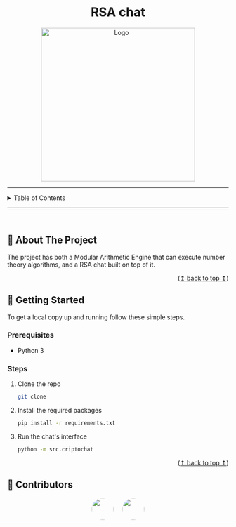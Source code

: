 <a name="readme-top"></a>

<!-- TITLE -->
<h1 align="center">RSA chat</h1>

<!-- PROJECT LOGO -->
<div align="center">
  <img src="https://github.com/user-attachments/assets/b8744b93-95de-4b01-b5ac-0c75de0c9479" alt="Logo" width="350">
</div>

<!-- TABLE OF CONTENTS -->
---

<details>
  <summary>Table of Contents</summary>
  <ol>
    <li><a href="#about-the-project">About The Project</a></li>
    <li><a href="#getting-started">Getting Started</a></li>
    <li><a href="#contributors">Contributors</a></li>
  </ol>
</details>

---

<br>

<!-- ABOUT THE PROJECT -->
## :memo: About The Project

The project has both a Modular Arithmetic Engine that can execute number theory algorithms, and a RSA chat built on top of it.

<p align="right">(<a href="#readme-top">↥ back to top ↥</a>)</p>

<!-- Getting Started -->
## :rocket: Getting Started

To get a local copy up and running follow these simple steps.

### Prerequisites

- Python 3

### Steps

1. Clone the repo
   ```sh
   git clone
    ```

2. Install the required packages
    ```sh
    pip install -r requirements.txt
    ```

3. Run the chat's interface
    ```sh
    python -m src.criptochat
    ```

<p align="right">(<a href="#readme-top">↥ back to top ↥</a>)</p>

## 👥 Contributors

<div style="display: flex; justify-content: center;">
  <a href="https://github.com/winoo19" style="margin: 0px 10px">
    <img src="https://github.com/winoo19.png" style="border-radius: 50%;" width="50" height="50">
  </a>
  <a href="https://github.com/goomii17" style="margin: 0px 10px">
    <img src="https://github.com/goomii17.png" style="border-radius: 50%;" width="50" height="50">
  </a>
</div>
